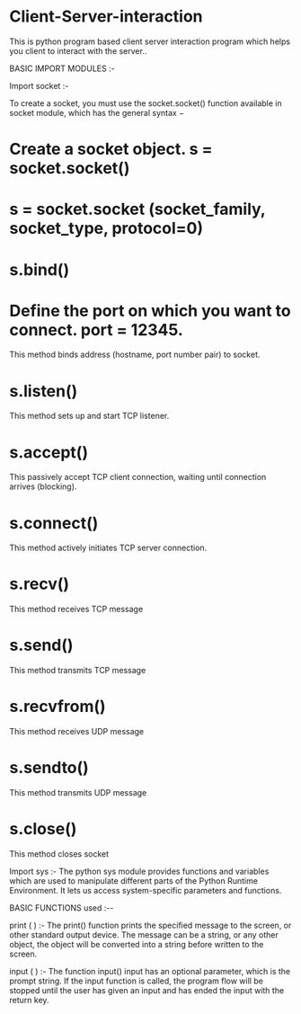 # Client-Server-interaction

This is python program based client server interaction program which helps you client to interact with the server..

BASIC IMPORT MODULES :-

Import socket :-

To create a socket, you must use the socket.socket() function available in socket module, which has the general syntax −
# Create a socket object. s = socket.socket()  
# s = socket.socket (socket_family, socket_type, protocol=0)

# s.bind()
# Define the port on which you want to connect. port = 12345.
This method binds address (hostname, port number pair) to socket.

# s.listen()
This method sets up and start TCP listener.

# s.accept()
This passively accept TCP client connection, waiting until connection arrives (blocking).

# s.connect()
This method actively initiates TCP server connection.

# s.recv()
This method receives TCP message

# s.send()
This method transmits TCP message

# s.recvfrom()
This method receives UDP message

# s.sendto()
This method transmits UDP message

# s.close()
This method closes socket

Import sys :-
The python sys module provides functions and variables which are used to manipulate different parts of the Python Runtime Environment. It lets us access system-specific parameters and functions.

BASIC FUNCTIONS used :--

print ( ) :-
The print() function prints the specified message to the screen, or other standard output device. The message can be a string, or any other object, the object will be converted into a string before written to the screen.

input ( ) :-
The function input() input has an optional parameter, which is the prompt string. If the input function is called, the program flow will be stopped until the user has given an input and has ended the input with the return key.



